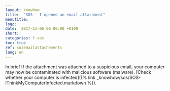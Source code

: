 ```yaml
---
layout: knowhow
title:  "SOS – I opened an email attachment"
menutitle:
logo:
date:  2017-11-06 00:00:00 +0100
short:
categories: f-sos
toc: true
ref: sosemailattachements
lang: en
---
```


In brief
If the attachment was attached to a suspicious email, your computer may now be contaminated with malicious software (malware). [Check whether your computer is infected]({% link _knowhow/sos/SOS-IThinkMyComputerInfected.markdown %}).
